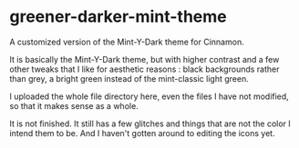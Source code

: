 # greener-darker-mint-theme
A customized version of the Mint-Y-Dark theme for Cinnamon.

It is basically the Mint-Y-Dark theme, but with higher contrast and a few other tweaks that I like for aesthetic reasons : black backgrounds rather than grey, a bright green instead of the mint-classic light green.

I uploaded the whole file directory here, even the files I have not modified, so that it makes sense as a whole.

It is not finished.
It still has a few glitches and things that are not the color I intend them to be. And I haven't gotten around to editing the icons yet.
